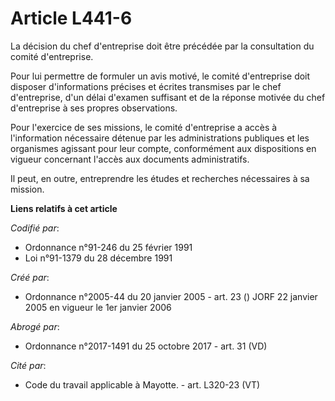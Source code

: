 # Article L441-6

La décision du chef d'entreprise doit être précédée par la consultation du comité d'entreprise.

Pour lui permettre de formuler un avis motivé, le comité d'entreprise doit disposer d'informations précises et écrites
transmises par le chef d'entreprise, d'un délai d'examen suffisant et de la réponse motivée du chef d'entreprise à ses
propres observations.

Pour l'exercice de ses missions, le comité d'entreprise a accès à l'information nécessaire détenue par les administrations
publiques et les organismes agissant pour leur compte, conformément aux dispositions en vigueur concernant l'accès aux
documents administratifs.

Il peut, en outre, entreprendre les études et recherches nécessaires à sa mission.

**Liens relatifs à cet article**

_Codifié par_:

  - Ordonnance n°91-246 du 25 février 1991
  - Loi n°91-1379 du 28 décembre 1991

_Créé par_:

  - Ordonnance n°2005-44 du 20 janvier 2005 - art. 23 () JORF 22 janvier 2005 en vigueur le 1er janvier 2006

_Abrogé par_:

  - Ordonnance n°2017-1491 du 25 octobre 2017 - art. 31 (VD)

_Cité par_:

  - Code du travail applicable à Mayotte. - art. L320-23 (VT)
